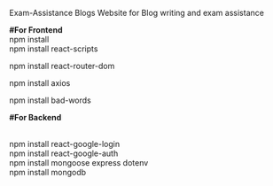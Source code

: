Exam-Assistance Blogs
Website for Blog writing and exam assistance

**#For Frontend**
<br>
npm install
<br>
npm install react-scripts
<br>

npm install react-router-dom
<br>

npm install axios
<br>

npm install bad-words
<br>

**#For Backend**

<br>
npm install react-google-login

<br>
npm install react-google-auth
<br>
npm install mongoose express dotenv
<br>
npm install mongodb
<br>

